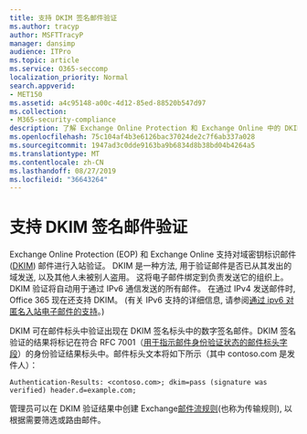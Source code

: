 ```yaml
---
title: 支持 DKIM 签名邮件验证
ms.author: tracyp
author: MSFTTracyP
manager: dansimp
audience: ITPro
ms.topic: article
ms.service: O365-seccomp
localization_priority: Normal
search.appverid:
- MET150
ms.assetid: a4c95148-a00c-4d12-85ed-88520b547d97
ms.collection:
- M365-security-compliance
description: 了解 Exchange Online Protection 和 Exchange Online 中的 DKIM 签名邮件验证
ms.openlocfilehash: 75c104af4b3e6126bac37024de2c7f6ab337a028
ms.sourcegitcommit: 1947ad3c0dde9163ba9b6834d8b38bd04b4264a5
ms.translationtype: MT
ms.contentlocale: zh-CN
ms.lasthandoff: 08/27/2019
ms.locfileid: "36643264"
---
```

# <a name="support-for-validation-of-dkim-signed-messages"></a>支持 DKIM 签名邮件验证

Exchange Online Protection (EOP) 和 Exchange Online 支持对域密钥标识邮件 ([DKIM](https://www.rfc-editor.org/rfc/rfc6376.txt)) 邮件进行入站验证。 DKIM 是一种方法, 用于验证邮件是否已从其发出的域发送, 以及其他人未被别人盗用。 这将电子邮件绑定到负责发送它的组织上。 DKIM 验证将自动用于通过 IPv6 通信发送的所有邮件。 在通过 IPv4 发送邮件时, Office 365 现在还支持 DKIM。 (有关 IPv6 支持的详细信息, 请参阅[通过 ipv6 对匿名入站电子邮件的支持](support-for-anonymous-inbound-email-messages-over-ipv6.md)。)
  
DKIM 可在邮件标头中验证出现在 DKIM 签名标头中的数字签名邮件。DKIM 签名验证的结果将标记在符合 RFC 7001（[用于指示邮件身份验证状态的邮件标头字段](https://www.rfc-editor.org/rfc/rfc7001.txt)）的身份验证结果标头中。邮件标头文本将如下所示（其中 contoso.com 是发件人）：
  
 `Authentication-Results: <contoso.com>; dkim=pass (signature was verified) header.d=example.com;`
  
管理员可以在 DKIM 验证结果中创建 Exchange[邮件流规则](http://technet.microsoft.com/library/743bd525-0ca2-426d-b76c-b4a052bc8886.aspx)(也称为传输规则), 以根据需要筛选或路由邮件。 
  

